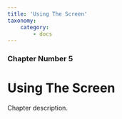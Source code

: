 ```yaml
---
title: 'Using The Screen'
taxonomy:
    category:
        - docs
---
```


### Chapter Number 5

# Using The Screen

Chapter description.